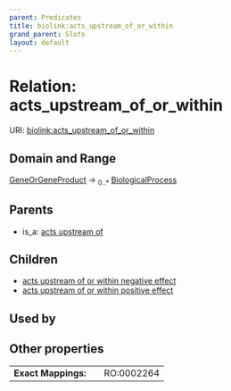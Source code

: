 ```yaml
---
parent: Predicates
title: biolink:acts_upstream_of_or_within
grand_parent: Slots
layout: default
---
```


# Relation: acts_upstream_of_or_within




URI: [biolink:acts_upstream_of_or_within](https://w3id.org/biolink/acts_upstream_of_or_within)

## Domain and Range

[GeneOrGeneProduct](GeneOrGeneProduct.md) ->  <sub>0..\*</sub> [BiologicalProcess](BiologicalProcess.md)

## Parents

 *  is_a: [acts upstream of](acts_upstream_of.md)

## Children

 *  [acts upstream of or within negative effect](acts_upstream_of_or_within_negative_effect.md)
 *  [acts upstream of or within positive effect](acts_upstream_of_or_within_positive_effect.md)

## Used by


## Other properties

|  |  |  |
| --- | --- | --- |
| **Exact Mappings:** | | RO:0002264 |

